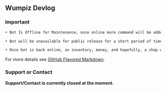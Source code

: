 ## Wumpiz Devlog


### Important

```markdown
• Bot Is Offline for Maintenance, once online more command will be added ❌

• Bot will be unavailable for public release for a short period of time. 🥽

• Once bot is back online, an inventory, money, and hopefully, a shop will be added as well as some other fun commands! 🎉
```

For more details see [GitHub Flavored Markdown](https://guides.github.com/features/mastering-markdown/).


### Support or Contact

**Support/Contact is currently closed at the moment.**
